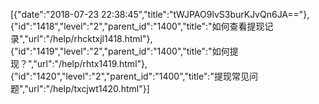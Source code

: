 [{"date":"2018-07-23 22:38:45","title":"tWJPAO9lvS3burKJvQn6JA=="},{"id":"1418","level":"2","parent_id":"1400","title":"如何查看提现记录","url":"/help/rhcktxjl1418.html"},{"id":"1419","level":"2","parent_id":"1400","title":"如何提现？","url":"/help/rhtx1419.html"},{"id":"1420","level":"2","parent_id":"1400","title":"提现常见问题","url":"/help/txcjwt1420.html"}]